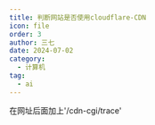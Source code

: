 ```yaml
---
title: 判断网站是否使用cloudflare-CDN
icon: file
order: 3
author: 三七
date: 2024-07-02
category:
  - 计算机
tag:
  - ai
---
```


在网址后面加上'/cdn-cgi/trace'
